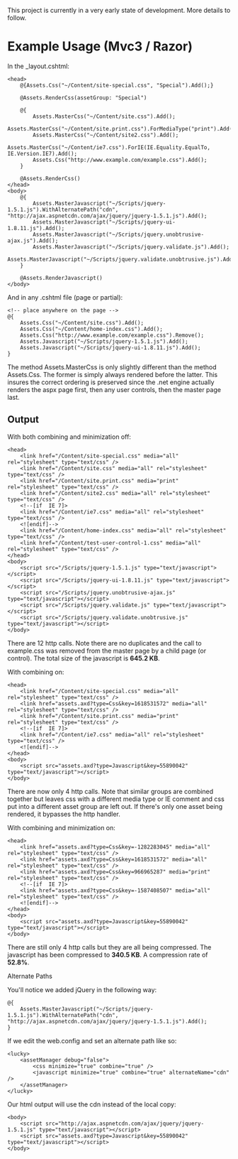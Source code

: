 This project is currently in a very early state of development. More details to follow.

# Example Usage (Mvc3 / Razor)

In the _layout.cshtml: 

    <head>
        @{Assets.Css("~/Content/site-special.css", "Special").Add();}
        
        @Assets.RenderCss(assetGroup: "Special")
        
        @{
            Assets.MasterCss("~/Content/site.css").Add();
            Assets.MasterCss("~/Content/site.print.css").ForMediaType("print").Add();
            Assets.MasterCss("~/Content/site2.css").Add();
            Assets.MasterCss("~/Content/ie7.css").ForIE(IE.Equality.EqualTo, IE.Version.IE7).Add();
            Assets.Css("http://www.example.com/example.css").Add();
        }
    
        @Assets.RenderCss()
    </head>
    <body>
        @{
            Assets.MasterJavascript("~/Scripts/jquery-1.5.1.js").WithAlternatePath("cdn", "http://ajax.aspnetcdn.com/ajax/jquery/jquery-1.5.1.js").Add();
            Assets.MasterJavascript("~/Scripts/jquery-ui-1.8.11.js").Add();
            Assets.MasterJavascript("~/Scripts/jquery.unobtrusive-ajax.js").Add();
            Assets.MasterJavascript("~/Scripts/jquery.validate.js").Add();
            Assets.MasterJavascript("~/Scripts/jquery.validate.unobtrusive.js").Add();
        }

        @Assets.RenderJavascript()
    </body>
  
And in any .cshtml file (page or partial): 

    <!-- place anywhere on the page -->
    @{
        Assets.Css("~/Content/site.css").Add();
        Assets.Css("~/Content/home-index.css").Add();
        Assets.Css("http://www.example.com/example.css").Remove();
        Assets.Javascript("~/Scripts/jquery-1.5.1.js").Add();
        Assets.Javascript("~/Scripts/jquery-ui-1.8.11.js").Add();
    }
  
The method Assets.MasterCss is only slightly different than the method Assets.Css. The former is simply always rendered before the latter. This insures the correct ordering is preserved since the .net engine actually renders the aspx page first, then any user controls, then the master page last.

## Output

With both combining and minimization off: 

    <head>
        <link href="/Content/site-special.css" media="all" rel="stylesheet" type="text/css" />
        <link href="/Content/site.css" media="all" rel="stylesheet" type="text/css" />
        <link href="/Content/site.print.css" media="print" rel="stylesheet" type="text/css" />
        <link href="/Content/site2.css" media="all" rel="stylesheet" type="text/css" />
        <!--[if  IE 7]>
        <link href="/Content/ie7.css" media="all" rel="stylesheet" type="text/css" />
        <![endif]-->
        <link href="/Content/home-index.css" media="all" rel="stylesheet" type="text/css" />
        <link href="/Content/test-user-control-1.css" media="all" rel="stylesheet" type="text/css" />
    </head>
    <body>
        <script src="/Scripts/jquery-1.5.1.js" type="text/javascript"></script>
        <script src="/Scripts/jquery-ui-1.8.11.js" type="text/javascript"></script>
        <script src="/Scripts/jquery.unobtrusive-ajax.js" type="text/javascript"></script>
        <script src="/Scripts/jquery.validate.js" type="text/javascript"></script>
        <script src="/Scripts/jquery.validate.unobtrusive.js" type="text/javascript"></script>
    </body>

There are 12 http calls. Note there are no duplicates and the call to example.css was removed from the master page by a child page (or control). The total size of the javascript is __645.2 KB__.

With combining on:

    <head>
        <link href="/Content/site-special.css" media="all" rel="stylesheet" type="text/css" />
        <link href="assets.axd?type=Css&key=1618531572" media="all" rel="stylesheet" type="text/css" />
        <link href="/Content/site.print.css" media="print" rel="stylesheet" type="text/css" />
        <!--[if  IE 7]>
        <link href="/Content/ie7.css" media="all" rel="stylesheet" type="text/css" />
        <![endif]-->
    </head>
    <body>
        <script src="assets.axd?type=Javascript&key=55890042" type="text/javascript"></script>
    </body>
  
There are now only 4 http calls. Note that similar groups are combined together but leaves css with a different media type or IE comment and css put into a different asset group are left out. If there's only one asset being rendered, it bypasses the http handler. 

With combining and minimization on: 

    <head>
        <link href="assets.axd?type=Css&key=-1282283045" media="all" rel="stylesheet" type="text/css" />
        <link href="assets.axd?type=Css&key=1618531572" media="all" rel="stylesheet" type="text/css" />
        <link href="assets.axd?type=Css&key=966965287" media="print" rel="stylesheet" type="text/css" />
        <!--[if  IE 7]>
        <link href="assets.axd?type=Css&key=-1587408507" media="all" rel="stylesheet" type="text/css" />
        <![endif]-->
    </head>
    <body>
        <script src="assets.axd?type=Javascript&key=55890042" type="text/javascript"></script>
    </body>
  
There are still only 4 http calls but they are all being compressed. The javascript has been compressed to __340.5 KB__. A compression rate of __52.8%__.

Alternate Paths

You'll notice we added jQuery in the following way:

    @{
        Assets.MasterJavascript("~/Scripts/jquery-1.5.1.js").WithAlternatePath("cdn", "http://ajax.aspnetcdn.com/ajax/jquery/jquery-1.5.1.js").Add();
    }

If we edit the web.config and set an alternate path like so: 

    <lucky>
        <assetManager debug="false">
            <css minimize="true" combine="true" />
            <javascript minimize="true" combine="true" alternateName="cdn" />
        </assetManager>
    </lucky>

Our html output will use the cdn instead of the local copy:
  
    <body>
        <script src="http://ajax.aspnetcdn.com/ajax/jquery/jquery-1.5.1.js" type="text/javascript"></script>
        <script src="assets.axd?type=Javascript&key=55890042" type="text/javascript"></script>
    </body>